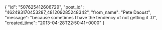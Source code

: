  {
   "id": "507625412606729",
   "post_id": "462493170453287_481209285248342",
   "from_name": "Pete Daoust",
   "message": "because sometimes I have the tendency of not getting it :D",
   "created_time": "2013-04-28T22:50:41+0000"
 }
